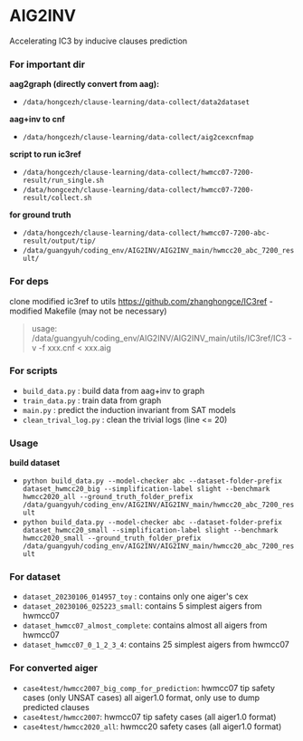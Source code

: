 # AIG2INV

Accelerating IC3 by inducive clauses prediction

### For important dir
**aag2graph (directly convert from aag):**
* `/data/hongcezh/clause-learning/data-collect/data2dataset`

**aag+inv to cnf**
* `/data/hongcezh/clause-learning/data-collect/aig2cexcnfmap`

**script to run ic3ref**
* `/data/hongcezh/clause-learning/data-collect/hwmcc07-7200-result/run_single.sh`
* `/data/hongcezh/clause-learning/data-collect/hwmcc07-7200-result/collect.sh`

**for ground truth**
* `/data/hongcezh/clause-learning/data-collect/hwmcc07-7200-abc-result/output/tip/`
* `/data/guangyuh/coding_env/AIG2INV/AIG2INV_main/hwmcc20_abc_7200_result/`

### For deps
clone modified ic3ref to utils
https://github.com/zhanghongce/IC3ref - modified Makefile (may not be necessary)

> usage: /data/guangyuh/coding_env/AIG2INV/AIG2INV_main/utils/IC3ref/IC3 -v -f xxx.cnf < xxx.aig

### For scripts
* `build_data.py` : build data from aag+inv to graph
* `train_data.py` : train data from graph
* `main.py` : predict the induction invariant from SAT models
* `clean_trival_log.py` : clean the trivial logs (line <= 20)

### Usage
**build dataset**
* `python build_data.py --model-checker abc --dataset-folder-prefix dataset_hwmcc20_big --simplification-label slight --benchmark hwmcc2020_all --ground_truth_folder_prefix /data/guangyuh/coding_env/AIG2INV/AIG2INV_main/hwmcc20_abc_7200_result`
* `python build_data.py --model-checker abc --dataset-folder-prefix dataset_hwmcc20_small --simplification-label slight --benchmark hwmcc2020_small --ground_truth_folder_prefix /data/guangyuh/coding_env/AIG2INV/AIG2INV_main/hwmcc20_abc_7200_result`

### For dataset
* `dataset_20230106_014957_toy` : contains only one aiger's cex
* `dataset_20230106_025223_small`: contains 5 simplest aigers from hwmcc07
* `dataset_hwmcc07_almost_complete`: contains almost all aigers from hwmcc07
* `dataset_hwmcc07_0_1_2_3_4`: contains 25 simplest aigers from hwmcc07

### For converted aiger
* `case4test/hwmcc2007_big_comp_for_prediction`: hwmcc07 tip safety cases (only UNSAT cases) all aiger1.0 format, only use to dump predicted clauses
* `case4test/hwmcc2007`: hwmcc07 tip safety cases (all aiger1.0 format)
* `case4test/hwmcc2020_all`: hwmcc20 safety cases (all aiger1.0 format)